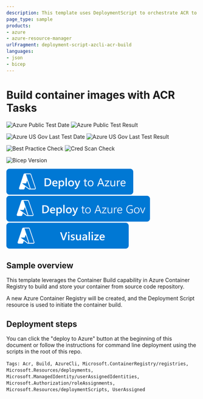 ```yaml
---
description: This template uses DeploymentScript to orchestrate ACR to build your container image from code repo.
page_type: sample
products:
- azure
- azure-resource-manager
urlFragment: deployment-script-azcli-acr-build
languages:
- json
- bicep
---
```

# Build container images with ACR Tasks

![Azure Public Test Date](https://azurequickstartsservice.blob.core.windows.net/badges/quickstarts/microsoft.resources/deployment-script-azcli-acr-build/PublicLastTestDate.svg)
![Azure Public Test Result](https://azurequickstartsservice.blob.core.windows.net/badges/quickstarts/microsoft.resources/deployment-script-azcli-acr-build/PublicDeployment.svg)

![Azure US Gov Last Test Date](https://azurequickstartsservice.blob.core.windows.net/badges/quickstarts/microsoft.resources/deployment-script-azcli-acr-build/FairfaxLastTestDate.svg)
![Azure US Gov Last Test Result](https://azurequickstartsservice.blob.core.windows.net/badges/quickstarts/microsoft.resources/deployment-script-azcli-acr-build/FairfaxDeployment.svg)

![Best Practice Check](https://azurequickstartsservice.blob.core.windows.net/badges/quickstarts/microsoft.resources/deployment-script-azcli-acr-build/BestPracticeResult.svg)
![Cred Scan Check](https://azurequickstartsservice.blob.core.windows.net/badges/quickstarts/microsoft.resources/deployment-script-azcli-acr-build/CredScanResult.svg)

![Bicep Version](https://azurequickstartsservice.blob.core.windows.net/badges/quickstarts/microsoft.resources/deployment-script-azcli-acr-build/BicepVersion.svg)

[![Deploy To Azure](https://raw.githubusercontent.com/Azure/azure-quickstart-templates/master/1-CONTRIBUTION-GUIDE/images/deploytoazure.svg?sanitize=true)](https://portal.azure.com/#create/Microsoft.Template/uri/https%3A%2F%2Fraw.githubusercontent.com%2FAzure%2Fazure-quickstart-templates%2Fmaster%2Fquickstarts%2Fmicrosoft.resources%2Fdeployment-script-azcli-acr-build%2Fazuredeploy.json)
[![Deploy To Azure US Gov](https://raw.githubusercontent.com/Azure/azure-quickstart-templates/master/1-CONTRIBUTION-GUIDE/images/deploytoazuregov.svg?sanitize=true)](https://portal.azure.us/#create/Microsoft.Template/uri/https%3A%2F%2Fraw.githubusercontent.com%2FAzure%2Fazure-quickstart-templates%2Fmaster%2Fquickstarts%2Fmicrosoft.resources%2Fdeployment-script-azcli-acr-build%2Fazuredeploy.json)
[![Visualize](https://raw.githubusercontent.com/Azure/azure-quickstart-templates/master/1-CONTRIBUTION-GUIDE/images/visualizebutton.svg?sanitize=true)](http://armviz.io/#/?load=https%3A%2F%2Fraw.githubusercontent.com%2FAzure%2Fazure-quickstart-templates%2Fmaster%2Fquickstarts%2Fmicrosoft.resources%2Fdeployment-script-azcli-acr-build%2Fazuredeploy.json)   

## Sample overview

This template leverages the Container Build capability in Azure Container Registry to build and store your container from source code repository.

A new Azure Container Registry will be created, and the Deployment Script resource is used to initiate the container build.

## Deployment steps

You can click the "deploy to Azure" button at the beginning of this document or follow the instructions for command line deployment using the scripts in the root of this repo.

`Tags: Acr, Build, AzureCli, Microsoft.ContainerRegistry/registries, Microsoft.Resources/deployments, Microsoft.ManagedIdentity/userAssignedIdentities, Microsoft.Authorization/roleAssignments, Microsoft.Resources/deploymentScripts, UserAssigned`
